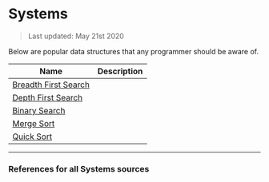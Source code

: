 # Systems

> Last updated: May 21st 2020



Below are popular data structures that any programmer should be aware of.

| Name | Description |
|---|---|
| [Breadth First Search](./breadth_first_search.md) | |
| [Depth First Search](./depth_first_search.md) | |
| [Binary Search](./binary_search.md) | |
| [Merge Sort](./merge_sort.md) | |
| [Quick Sort](./quick_sort.md) | |

___

### References for all Systems sources



